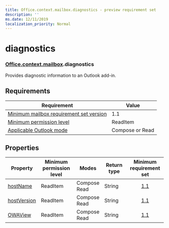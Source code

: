 ```yaml
---
title: Office.context.mailbox.diagnostics - preview requirement set
description: ''
ms.date: 12/11/2019
localization_priority: Normal
---
```


# diagnostics

### [Office](Office.md)[.context](Office.context.md)[.mailbox](Office.context.mailbox.md).diagnostics

Provides diagnostic information to an Outlook add-in.

## Requirements

|Requirement| Value|
|---|---|
|[Minimum mailbox requirement set version](../../requirement-sets/outlook-api-requirement-sets.md)| 1.1|
|[Minimum permission level](/outlook/add-ins/understanding-outlook-add-in-permissions)| ReadItem|
|[Applicable Outlook mode](/outlook/add-ins/#extension-points)| Compose or Read|

## Properties

| Property | Minimum<br>permission level | Modes | Return type | Minimum<br>requirement set |
|---|---|---|---|:---:|
| [hostName](/javascript/api/outlook/office.diagnostics?view=outlook-js-preview#hostname) | ReadItem | Compose<br>Read | String | [1.1](../requirement-set-1.1/outlook-requirement-set-1.1.md) |
| [hostVersion](/javascript/api/outlook/office.diagnostics?view=outlook-js-preview#hostversion) | ReadItem | Compose<br>Read | String | [1.1](../requirement-set-1.1/outlook-requirement-set-1.1.md) |
| [OWAView](/javascript/api/outlook/office.diagnostics?view=outlook-js-preview#owaview) | ReadItem | Compose<br>Read | String | [1.1](../requirement-set-1.1/outlook-requirement-set-1.1.md) |
